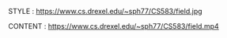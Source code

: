 STYLE : https://www.cs.drexel.edu/~sph77/CS583/field.jpg

CONTENT : https://www.cs.drexel.edu/~sph77/CS583/field.mp4
